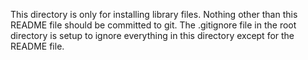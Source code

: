 This directory is only for installing library files.
Nothing other than this README file should be committed to git.
The .gitignore file in the root directory is setup to ignore everything in this directory except for the README file.
